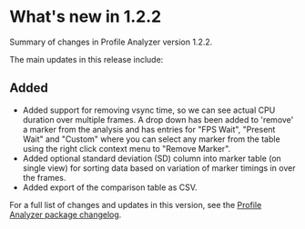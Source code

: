 # What's new in 1.2.2

Summary of changes in Profile Analyzer version 1.2.2.

The main updates in this release include:

## Added 

* Added support for removing vsync time, so we can see actual CPU duration over multiple frames. A drop down has been added to 'remove' a marker from the analysis and has entries for "FPS Wait", "Present Wait" and "Custom" where you can select any marker from the table using the right click context menu to "Remove Marker".
* Added optional standard deviation (SD) column into marker table (on single view) for sorting data based on variation of marker timings in over the frames.
* Added export of the comparison table as CSV.

For a full list of changes and updates in this version, see the [Profile Analyzer package changelog](https://docs.unity3d.com/Packages/com.unity.performance.profile-analyzer@latest/index.html?subfolder=/changelog/CHANGELOG.html).
